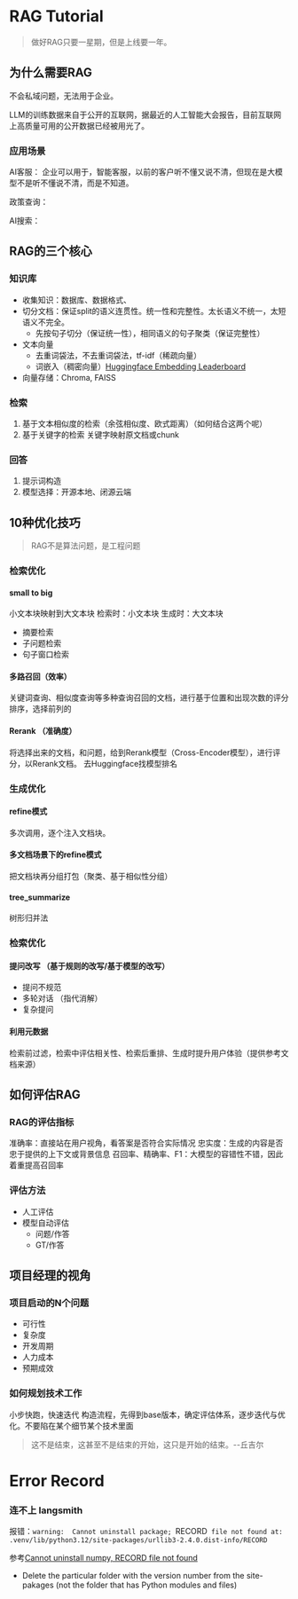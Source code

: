 # RAG Tutorial
> 做好RAG只要一星期，但是上线要一年。

## 为什么需要RAG
不会私域问题，无法用于企业。

LLM的训练数据来自于公开的互联网，据最近的人工智能大会报告，目前互联网上高质量可用的公开数据已经被用光了。

### 应用场景
AI客服：
企业可以用于，智能客服，以前的客户听不懂又说不清，但现在是大模型不是听不懂说不清，而是不知道。

政策查询：

AI搜索：

## RAG的三个核心
### 知识库
* 收集知识：数据库、数据格式、
*  切分文档：保证split的语义连贯性。统一性和完整性。太长语义不统一，太短语义不完全。
    * 先按句子切分（保证统一性），相同语义的句子聚类（保证完整性）
*  文本向量
    * 去重词袋法，不去重词袋法，tf-idf（稀疏向量）
    * 词嵌入（稠密向量）[Huggingface Embedding Leaderboard](http://mteb-leaderboard.hf.space/?benchmark_name=MTEB%28Multilingual%2C+v2%29)
*  向量存储：Chroma, FAISS

### 检索
1. 基于文本相似度的检索（余弦相似度、欧式距离）（如何结合这两个呢）
2. 基于关键字的检索 关键字映射原文档或chunk

### 回答
1. 提示词构造
2. 模型选择：开源本地、闭源云端

## 10种优化技巧
> RAG不是算法问题，是工程问题
### 检索优化
#### small to big
小文本块映射到大文本块
检索时：小文本块
生成时：大文本块

* 摘要检索
* 子问题检索
* 句子窗口检索

#### 多路召回（效率）
关键词查询、相似度查询等多种查询召回的文档，进行基于位置和出现次数的评分排序，选择前列的

#### Rerank （准确度）
将选择出来的文档，和问题，给到Rerank模型（Cross-Encoder模型），进行评分，以Rerank文档。
去Huggingface找模型排名

### 生成优化
#### refine模式
多次调用，逐个注入文档块。
#### 多文档场景下的refine模式
把文档块再分组打包（聚类、基于相似性分组）
#### tree_summarize
树形归并法

### 检索优化
#### 提问改写 （基于规则的改写/基于模型的改写）
* 提问不规范
* 多轮对话 （指代消解）
* 复杂提问

#### 利用元数据
检索前过滤，检索中评估相关性、检索后重排、生成时提升用户体验（提供参考文档来源）

## 如何评估RAG
### RAG的评估指标
准确率：直接站在用户视角，看答案是否符合实际情况
忠实度：生成的内容是否忠于提供的上下文或背景信息
召回率、精确率、F1：大模型的容错性不错，因此着重提高召回率
### 评估方法
* 人工评估
* 模型自动评估
    * 问题/作答
    * GT/作答

## 项目经理的视角
### 项目启动的N个问题
* 可行性
* 复杂度
* 开发周期
* 人力成本
* 预期成效
### 如何规划技术工作
小步快跑，快速迭代
构造流程，先得到base版本，确定评估体系，逐步迭代与优化。不要陷在某个细节某个技术里面

> 这不是结束，这甚至不是结束的开始，这只是开始的结束。--丘吉尔

# Error Record
### 连不上 langsmith
报错：`warning:  Cannot uninstall package; `RECORD` file not found at: .venv/lib/python3.12/site-packages/urllib3-2.4.0.dist-info/RECORD`

参考[Cannot uninstall numpy, RECORD file not found](https://stackoverflow.com/questions/68886239/cannot-uninstall-numpy-1-21-2-record-file-not-found)

* Delete the particular folder with the version number from the site-pakages (not the folder that has Python modules and files)
